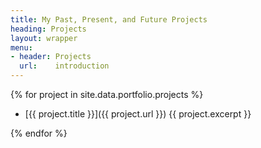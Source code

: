 ```yaml
---
title: My Past, Present, and Future Projects
heading: Projects
layout: wrapper
menu:
- header: Projects
  url:    introduction
---
```


{% for project in site.data.portfolio.projects %}

- [{{ project.title }}]({{ project.url }})
{{ project.excerpt }}

{% endfor %}
